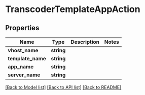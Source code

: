 # TranscoderTemplateAppAction

## Properties
Name | Type | Description | Notes
------------ | ------------- | ------------- | -------------
**vhost_name** | **string** |  | 
**template_name** | **string** |  | 
**app_name** | **string** |  | 
**server_name** | **string** |  | 

[[Back to Model list]](../README.md#documentation-for-models) [[Back to API list]](../README.md#documentation-for-api-endpoints) [[Back to README]](../README.md)



